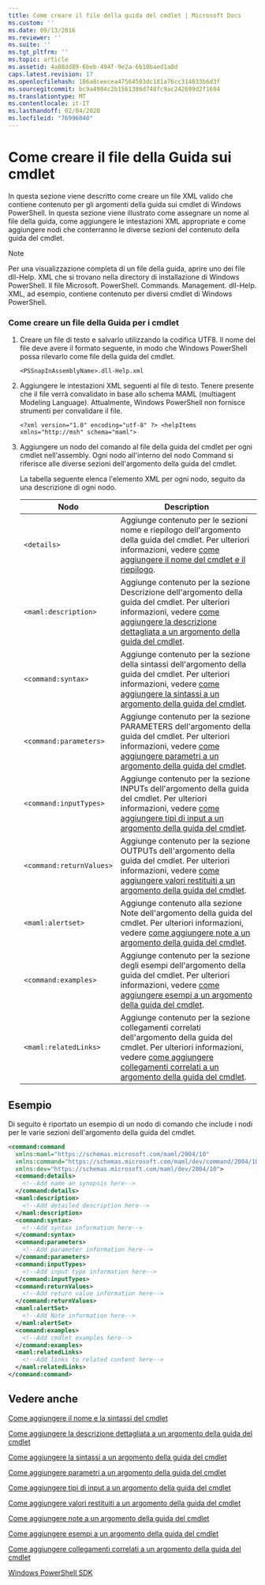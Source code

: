 ```yaml
---
title: Come creare il file della guida del cmdlet | Microsoft Docs
ms.custom: ''
ms.date: 09/13/2016
ms.reviewer: ''
ms.suite: ''
ms.tgt_pltfrm: ''
ms.topic: article
ms.assetid: 4a88dd89-6beb-494f-9e2a-6b10baed1a8d
caps.latest.revision: 17
ms.openlocfilehash: 186a8ceecea47564503dc181a76cc314033b6d3f
ms.sourcegitcommit: bc9a4904c2b1561386d748fc9ac242699d2f1694
ms.translationtype: MT
ms.contentlocale: it-IT
ms.lasthandoff: 02/04/2020
ms.locfileid: "76996040"
---
```

# <a name="how-to-create-the-cmdlet-help-file"></a>Come creare il file della Guida sui cmdlet

In questa sezione viene descritto come creare un file XML valido che contiene contenuto per gli argomenti della guida sui cmdlet di Windows PowerShell. In questa sezione viene illustrato come assegnare un nome al file della guida, come aggiungere le intestazioni XML appropriate e come aggiungere nodi che conterranno le diverse sezioni del contenuto della guida del cmdlet.

> [!NOTE]
> Per una visualizzazione completa di un file della guida, aprire uno dei file dll-Help. XML che si trovano nella directory di installazione di Windows PowerShell. Il file Microsoft. PowerShell. Commands. Management. dll-Help. XML, ad esempio, contiene contenuto per diversi cmdlet di Windows PowerShell.

### <a name="how-to-create-a-cmdlet-help-file"></a>Come creare un file della Guida per i cmdlet

1. Creare un file di testo e salvarlo utilizzando la codifica UTF8. Il nome del file deve avere il formato seguente, in modo che Windows PowerShell possa rilevarlo come file della guida del cmdlet.

   `<PSSnapInAssemblyName>.dll-Help.xml`

2. Aggiungere le intestazioni XML seguenti al file di testo. Tenere presente che il file verrà convalidato in base allo schema MAML (multiagent Modeling Language). Attualmente, Windows PowerShell non fornisce strumenti per convalidare il file.

   `<?xml version="1.0" encoding="utf-8" ?> <helpItems xmlns="http://msh" schema="maml">`

3. Aggiungere un nodo del comando al file della guida del cmdlet per ogni cmdlet nell'assembly. Ogni nodo all'interno del nodo Command si riferisce alle diverse sezioni dell'argomento della guida del cmdlet.

   La tabella seguente elenca l'elemento XML per ogni nodo, seguito da una descrizione di ogni nodo.

   |Nodo|Description|
   |----------|-----------------|
   |`<details>`|Aggiunge contenuto per le sezioni nome e riepilogo dell'argomento della guida del cmdlet. Per ulteriori informazioni, vedere [come aggiungere il nome del cmdlet e il riepilogo](./how-to-add-the-cmdlet-name-and-synopsis-to-a-cmdlet-help-topic.md).|
   |`<maml:description>`|Aggiunge contenuto per la sezione Descrizione dell'argomento della guida del cmdlet. Per ulteriori informazioni, vedere [come aggiungere la descrizione dettagliata a un argomento della guida del cmdlet](./how-to-add-a-cmdlet-description.md).|
   |`<command:syntax>`|Aggiunge contenuto per la sezione della sintassi dell'argomento della guida del cmdlet. Per ulteriori informazioni, vedere [come aggiungere la sintassi a un argomento della guida del cmdlet](./how-to-add-syntax-to-a-cmdlet-help-topic.md).|
   |`<command:parameters>`|Aggiunge contenuto per la sezione PARAMETERS dell'argomento della guida del cmdlet. Per ulteriori informazioni, vedere [come aggiungere parametri a un argomento della guida del cmdlet](./how-to-add-parameter-information.md).|
   |`<command:inputTypes>`|Aggiunge contenuto per la sezione INPUTs dell'argomento della guida del cmdlet. Per ulteriori informazioni, vedere [come aggiungere tipi di input a un argomento della guida del cmdlet](./how-to-add-input-types-to-a-cmdlet-help-topic.md).|
   |`<command:returnValues>`|Aggiunge contenuto per la sezione OUTPUTs dell'argomento della guida del cmdlet. Per ulteriori informazioni, vedere [come aggiungere valori restituiti a un argomento della guida del cmdlet](./how-to-add-return-values-to-a-cmdlet-help-topic.md).|
   |`<maml:alertset>`|Aggiunge contenuto alla sezione Note dell'argomento della guida del cmdlet. Per ulteriori informazioni, vedere [come aggiungere note a un argomento della guida del cmdlet](./how-to-add-notes-to-a-cmdlet-help-topic.md).|
   |`<command:examples>`|Aggiunge contenuto per la sezione degli esempi dell'argomento della guida del cmdlet. Per ulteriori informazioni, vedere [come aggiungere esempi a un argomento della guida del cmdlet](./how-to-add-examples-to-a-cmdlet-help-topic.md).|
   |`<maml:relatedLinks>`|Aggiunge contenuto per la sezione collegamenti correlati dell'argomento della guida del cmdlet. Per ulteriori informazioni, vedere [come aggiungere collegamenti correlati a un argomento della guida del cmdlet](./how-to-add-related-links-to-a-cmdlet-help-topic.md).|

## <a name="example"></a>Esempio

 Di seguito è riportato un esempio di un nodo di comando che include i nodi per le varie sezioni dell'argomento della guida del cmdlet.

```xml
<command:command
  xmlns:maml="https://schemas.microsoft.com/maml/2004/10"
  xmlns:command="https://schemas.microsoft.com/maml/dev/command/2004/10"
  xmlns:dev="https://schemas.microsoft.com/maml/dev/2004/10">
  <command:details>
    <!--Add name an synopsis here-->
  </command:details>
  <maml:description>
    <!--Add detailed description here-->
  </maml:description>
  <command:syntax>
    <!--Add syntax information here-->
  </command:syntax>
  <command:parameters>
    <!--Add parameter information here-->
  </command:parameters>
  <command:inputTypes>
    <!--Add input type information here-->
  </command:inputTypes>
  <command:returnValues>
    <!--Add return value information here-->
  </command:returnValues>
  <maml:alertSet>
    <!--Add Note information here-->
  </maml:alertSet>
  <command:examples>
    <!--Add cmdlet examples here-->
  </command:examples>
  <maml:relatedLinks>
    <!--Add links to related content here-->
  </maml:relatedLinks>
</command:command>
```

## <a name="see-also"></a>Vedere anche

 [Come aggiungere il nome e la sintassi del cmdlet](./how-to-add-the-cmdlet-name-and-synopsis-to-a-cmdlet-help-topic.md)

 [Come aggiungere la descrizione dettagliata a un argomento della guida del cmdlet](./how-to-add-a-cmdlet-description.md)

 [Come aggiungere la sintassi a un argomento della guida del cmdlet](./how-to-add-syntax-to-a-cmdlet-help-topic.md)

 [Come aggiungere parametri a un argomento della guida del cmdlet](./how-to-add-parameter-information.md)

 [Come aggiungere tipi di input a un argomento della guida del cmdlet](./how-to-add-input-types-to-a-cmdlet-help-topic.md)

 [Come aggiungere valori restituiti a un argomento della guida del cmdlet](./how-to-add-return-values-to-a-cmdlet-help-topic.md)

 [Come aggiungere note a un argomento della guida del cmdlet](./how-to-add-notes-to-a-cmdlet-help-topic.md)

 [Come aggiungere esempi a un argomento della guida del cmdlet](./how-to-add-examples-to-a-cmdlet-help-topic.md)

 [Come aggiungere collegamenti correlati a un argomento della guida del cmdlet](./how-to-add-related-links-to-a-cmdlet-help-topic.md)

 [Windows PowerShell SDK](../windows-powershell-reference.md)